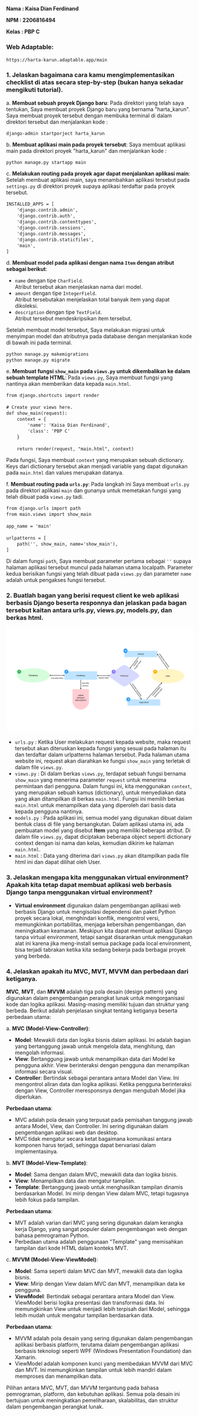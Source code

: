 **Nama   : Kaisa Dian Ferdinand**

**NPM    : 2206816494**

**Kelas  : PBP C**

### Web Adaptable:
~~~
https://harta-karun.adaptable.app/main
~~~

### 1. Jelaskan bagaimana cara kamu mengimplementasikan checklist di atas secara step-by-step (bukan hanya sekadar mengikuti tutorial).
a. **Membuat sebuah proyek Django baru**:
Pada direktori yang telah saya tentukan, Saya membuat proyek Django baru yang bernama "harta_karun". Saya membuat proyek tersebut dengan membuka terminal di dalam direktori tersebut dan menjalankan kode :  
~~~  
django-admin startporject harta_karun
~~~  
b. **Membuat aplikasi main pada proyek tersebut**:
Saya membuat aplikasi main pada direktori proyek "harta_karun" dan menjalankan kode :  
~~~
python manage.py startapp main
~~~
c. **Melakukan routing pada proyek agar dapat menjalankan aplikasi main**:
Setelah membuat aplikasi main, saya menambahkan aplikasi tersebut pada `settings.py` di direktori proyek supaya aplikasi terdaftar pada proyek tersebut.  
~~~
INSTALLED_APPS = [
    'django.contrib.admin',
    'django.contrib.auth',
    'django.contrib.contenttypes',
    'django.contrib.sessions',
    'django.contrib.messages',
    'django.contrib.staticfiles',
    'main',
]
~~~
d. **Membuat model pada aplikasi dengan nama `Item` dengan atribut sebagai berikut**:
- `name` dengan tipe `CharField`.  
 Atribut tersebut akan menjelaskan nama dari model.
- `amount` dengan tipe `IntegerField`.  
 Atribut tersebutakan menjelaskan total banyak item yang dapat dikoleksi.
- `description` dengan tipe `TextField`.  
 Atribut tersebut mendeskripsikan item tersebut.

Setelah membuat model tersebut, Saya melakukan migrasi untuk menyimpan model dan atributnya pada database dengan menjalankan kode di bawah ini pada terminal.  
~~~
python manage.py makemigrations
python manage.py migrate
~~~
e. **Membuat fungsi `show_main` pada `views.py` untuk dikembalikan ke dalam sebuah template HTML**:
 Pada `views.py`, Saya membuat fungsi yang nantinya akan memberikan data kepada `main.html`.
~~~
from django.shortcuts import render

# Create your views here.
def show_main(request):
    context = {
        'name': 'Kaisa Dian Ferdinand',
        'class': 'PBP C'
    }

    return render(request, "main.html", context)
~~~
Pada fungsi, Saya membuat `context` yang merupakan sebuah dictionary. Keys dari dictionary tersebut akan menjadi variable yang dapat digunakan pada `main.html` dan values merupakan datanya.

f. **Membuat routing pada `urls.py`**:
Pada langkah ini Saya membuat `urls.py` pada direktori aplikasi `main` dan gunanya untuk memetakan fungsi yang telah dibuat pada `views.py` tadi.
~~~
from django.urls import path
from main.views import show_main

app_name = 'main'

urlpatterns = [
    path('', show_main, name='show_main'),
]
~~~
Di dalam fungsi `path`, Saya membuat parameter pertama sebagai `''` supaya halaman aplikasi tersebut muncul pada halaman utama localpath. Parameter kedua berisikan fungsi yang telah dibuat pada `views.py` dan parameter `name` adalah untuk pengakses fungsi tersebut.
  
### 2. Buatlah bagan yang berisi request client ke web aplikasi berbasis Django beserta responnya dan jelaskan pada bagan tersebut kaitan antara urls.py, views.py, models.py, dan berkas html. 
![Bagan](gambar_readme/bagan.png)
- `urls.py` : Ketika User melakukan request kepada website, maka request tersebut akan diteruskan kepada fungsi yang sesuai pada halaman itu dan terdaftar dalam urlpatterns halaman tersebut. Pada halaman utama website ini, request akan diarahkan ke fungsi `show_main` yang terletak di dalam file `views.py`.
- `views.py` : Di dalam berkas `views.py`, terdapat sebuah fungsi bernama `show_main` yang menerima parameter `request` untuk menerima permintaan dari pengguna. Dalam fungsi ini, kita menggunakan `context`, yang merupakan sebuah kamus (dictionary), untuk menyediakan data yang akan ditampilkan di berkas `main.html`. Fungsi ini memilih berkas `main.html` untuk menampilkan data yang diperoleh dari basis data kepada pengguna nantinya.
- `models.py` : Pada aplikasi ini, semua model yang digunakan dibuat dalam bentuk class di file yang bersangkutan. Dalam aplikasi utama ini, ada pembuatan model yang disebut **Item** yang memiliki beberapa atribut. Di dalam file `views.py`, dapat diciptakan beberapa object seperti dictionary context dengan isi nama dan kelas, kemudian dikirim ke halaman `main.html`.
- `main.html` : Data yang diterima dari `views.py` akan ditampilkan pada file html ini dan dapat dilihat oleh User.

### 3. Jelaskan mengapa kita menggunakan virtual environment? Apakah kita tetap dapat membuat aplikasi web berbasis Django tanpa menggunakan virtual environment?
- **Virtual environment** digunakan dalam pengembangan aplikasi web berbasis Django untuk mengisolasi dependensi dan paket Python proyek secara lokal, menghindari konflik, mengontrol versi, memungkinkan portabilitas, menjaga kebersihan pengembangan, dan meningkatkan keamanan. Meskipun kita dapat membuat aplikasi Django tanpa virtual environment, tetapi sangat disarankan untuk menggunakan alat ini karena jika meng-install semua package pada local environment, bisa terjadi tabrakan ketika kita sedang bekerja pada berbagai proyek yang berbeda.

### 4. Jelaskan apakah itu MVC, MVT, MVVM dan perbedaan dari ketiganya.
**MVC**, **MVT**, dan **MVVM** adalah tiga pola desain (design pattern) yang digunakan dalam pengembangan perangkat lunak untuk mengorganisasi kode dan logika aplikasi. Masing-masing memiliki tujuan dan struktur yang berbeda. Berikut adalah penjelasan singkat tentang ketiganya beserta perbedaan utama:

a. **MVC (Model-View-Controller)**:
   - **Model**: Mewakili data dan logika bisnis dalam aplikasi. Ini adalah bagian yang bertanggung jawab untuk mengelola data, menghitung, dan mengolah informasi.
   - **View**: Bertanggung jawab untuk menampilkan data dari Model ke pengguna akhir. View berinteraksi dengan pengguna dan menampilkan informasi secara visual.
   - **Controller**: Bertindak sebagai perantara antara Model dan View. Ini mengontrol aliran data dan logika aplikasi. Ketika pengguna berinteraksi dengan View, Controller meresponsnya dengan mengubah Model jika diperlukan.

   **Perbedaan utama**:
   - MVC adalah pola desain yang terpusat pada pemisahan tanggung jawab antara Model, View, dan Controller. Ini sering digunakan dalam pengembangan aplikasi web dan desktop.
   - MVC tidak mengatur secara ketat bagaimana komunikasi antara komponen harus terjadi, sehingga dapat bervariasi dalam implementasinya.

b. **MVT (Model-View-Template)**:
   - **Model**: Sama dengan dalam MVC, mewakili data dan logika bisnis.
   - **View**: Menampilkan data dan mengatur tampilan.
   - **Template**: Bertanggung jawab untuk menghasilkan tampilan dinamis berdasarkan Model. Ini mirip dengan View dalam MVC, tetapi tugasnya lebih fokus pada tampilan.

   **Perbedaan utama**:
   - MVT adalah varian dari MVC yang sering digunakan dalam kerangka kerja Django, yang sangat populer dalam pengembangan web dengan bahasa pemrograman Python.
   - Perbedaan utama adalah penggunaan "Template" yang memisahkan tampilan dari kode HTML dalam konteks MVT.

c. **MVVM (Model-View-ViewModel)**:
   - **Model**: Sama seperti dalam MVC dan MVT, mewakili data dan logika bisnis.
   - **View**: Mirip dengan View dalam MVC dan MVT, menampilkan data ke pengguna.
   - **ViewModel**: Bertindak sebagai perantara antara Model dan View. ViewModel berisi logika presentasi dan transformasi data. Ini memungkinkan View untuk menjadi lebih terpisah dari Model, sehingga lebih mudah untuk mengatur tampilan berdasarkan data.

   **Perbedaan utama**:
   - MVVM adalah pola desain yang sering digunakan dalam pengembangan aplikasi berbasis platform, terutama dalam pengembangan aplikasi berbasis teknologi seperti WPF (Windows Presentation Foundation) dan Xamarin.
   - ViewModel adalah komponen kunci yang membedakan MVVM dari MVC dan MVT. Ini memungkinkan tampilan untuk lebih mandiri dalam memproses dan menampilkan data.

Pilihan antara MVC, MVT, dan MVVM tergantung pada bahasa pemrograman, platform, dan kebutuhan aplikasi. Semua pola desain ini bertujuan untuk meningkatkan pemeliharaan, skalabilitas, dan struktur dalam pengembangan perangkat lunak.